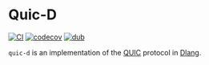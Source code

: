 # Quic-D

[![CI][gh-actions-status]][gh-actions]
[![codecov][codecov-status]][codecov]
[![dub][dub-badge]][dub]

`quic-d` is an implementation of the [QUIC][quic] protocol in [Dlang][dlang].

[quic]: https://datatracker.ietf.org/doc/rfc9000/
[dlang]: https://dlang.org/

[dub]: https://code.dlang.org/packages/quic-d
[dub-badge]: https://img.shields.io/dub/v/quic-d

[codecov]: https://codecov.io/github/dlang-community/quic
[codecov-status]: https://codecov.io/github/dlang-community/quic/branch/main/graph/badge.svg?token=U7ZXz8M8gj

[gh-actions]: https://github.com/dlang-community/quic/actions
[gh-actions-status]: https://github.com/dlang-community/quic/actions/workflows/ci.yml/badge.svg
